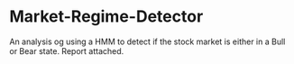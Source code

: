 # Market-Regime-Detector
An analysis og using a HMM to detect if the stock market is either in a Bull or Bear state. Report attached.
